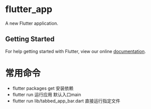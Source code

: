 # flutter_app

A new Flutter application.

## Getting Started

For help getting started with Flutter, view our online
[documentation](https://flutter.io/).

# 常用命令

- flutter packages get  安装依赖
- flutter run 运行应用 默认入口main
- flutter run lib/tabbed_app_bar.dart  直接运行指定文件

